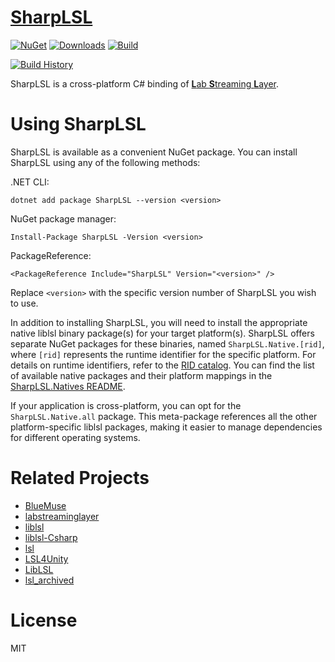 # [SharpLSL](https://github.com/myd7349/SharpLSL)

[![NuGet](https://img.shields.io/nuget/v/SharpLSL.svg)](https://www.nuget.org/packages/SharpLSL/) [![Downloads](https://img.shields.io/nuget/dt/SharpLSL)](https://www.nuget.org/packages/SharpLSL) [![Build](https://github.com/myd7349/SharpLSL/actions/workflows/build.yml/badge.svg)](https://github.com/myd7349/SharpLSL/actions)

[![Build History](https://buildstats.info/github/chart/myd7349/SharpLSL?branch=main&includeBuildsFromPullRequest=false)](https://github.com/myd7349/SharpLSL/actions)

SharpLSL is a cross-platform C# binding of [**L**ab **S**treaming **L**ayer](https://github.com/sccn/labstreaminglayer).

# Using SharpLSL

SharpLSL is available as a convenient NuGet package. You can install SharpLSL using any of the following methods:

.NET CLI:

```
dotnet add package SharpLSL --version <version>
```

NuGet package manager:

```
Install-Package SharpLSL -Version <version>
```

PackageReference:

```
<PackageReference Include="SharpLSL" Version="<version>" />
```

Replace `<version>` with the specific version number of SharpLSL you wish to use.

In addition to installing SharpLSL, you will need to install the appropriate native liblsl binary package(s) for your target platform(s). SharpLSL offers separate NuGet packages for these binaries, named `SharpLSL.Native.[rid]`, where `[rid]` represents the runtime identifier for the specific platform. For details on runtime identifiers, refer to the [RID catalog](https://learn.microsoft.com/en-us/dotnet/core/rid-catalog). You can find the list of available native packages and their platform mappings in the [SharpLSL.Natives README](https://github.com/myd7349/SharpLSL/blob/main/Source/SharpLSL.Natives/README.md).

If your application is cross-platform, you can opt for the `SharpLSL.Native.all` package. This meta-package references all the other platform-specific liblsl packages, making it easier to manage dependencies for different operating systems.

# Related Projects

- [BlueMuse](https://github.com/kowalej/BlueMuse)
- [labstreaminglayer](https://github.com/sccn/labstreaminglayer)
- [liblsl](https://github.com/sccn/liblsl)
- [liblsl-Csharp](https://github.com/labstreaminglayer/liblsl-Csharp)
- [lsl](https://github.com/emotional-cities/lsl)
- [LSL4Unity](https://github.com/labstreaminglayer/LSL4Unity)
- [LibLSL](https://github.com/Diademics-Pty-Ltd/LibLSL)
- [lsl_archived](https://github.com/sccn/lsl_archived)

# License

MIT

